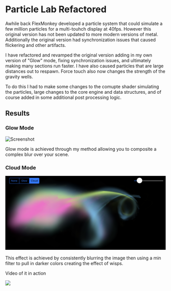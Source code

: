 # Particle Lab Refactored

Awhile back FlexMonkey developed a particle system that could simulate a few million particles for a multi-touhch display at 40fps. However this original version has not been updated to more modern versions of metal. Additionally the original version had synchronization issues that caused flickering and other artifacts.

I have refactored and revamped the original version adding in my own version of "Glow" mode, fixing synchronization issues, and ultimately making many sections run faster. I have also caused particles that are large distances out to respawn. Force touch also now changes the strength of the gravity wells.

To do this I had to make some changes to the comupte shader simulating the particles, large changes to the core engine and data structures, and of course added in some additional post processing logic.

## Results

### Glow Mode
![Screenshot](https://raw.github.com/CalebKierum/ParticleLab/blob/master/Glow.png) 

Glow mode is achieved through my <blur composition> method allowing you to composite a complex blur over your scene.

### Cloud Mode

 ![Screenshot](Cloud.png) 

This effect is achieved by consistently blurring the image then using a min filter to pull in darker colors creating the effect of wisps.

Video of it in action

[![](http://img.youtube.com/vi/gOqDZfU0EmU/0.jpg)](http://www.youtube.com/watch?v=gOqDZfU0EmU "Play Here")
